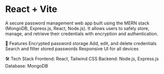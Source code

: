 # React + Vite

A secure password management web app built using the MERN stack (MongoDB, Express.js, React, Node.js). It allows users to safely store, manage, and retrieve their credentials with encryption and authentication.

🚀 Features
Encrypted password storage
Add, edit, and delete credentials
Search and filter stored passwords
Responsive UI for all devices

🛠 Tech Stack
Frontend: React, Tailwind CSS
Backend: Node.js, Express.js
Database: MongoDB
